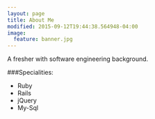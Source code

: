 ```yaml
---
layout: page
title: About Me
modified: 2015-09-12T19:44:38.564948-04:00
image:
  feature: banner.jpg
---
```


A fresher with software engineering background.

###Specialities:

* Ruby 
* Rails
* jQuery
* My-Sql

